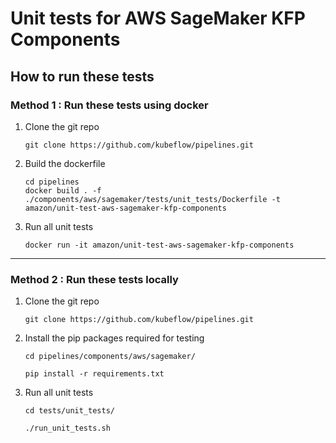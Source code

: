 # Unit tests for AWS SageMaker KFP Components  

## How to run these tests 

### Method 1 : Run these tests using docker 

1. Clone the git repo 
    ```
    git clone https://github.com/kubeflow/pipelines.git
    ```
2. Build the dockerfile  
    ```
    cd pipelines
    docker build . -f ./components/aws/sagemaker/tests/unit_tests/Dockerfile -t amazon/unit-test-aws-sagemaker-kfp-components
    ```
3. Run all unit tests
   ```
   docker run -it amazon/unit-test-aws-sagemaker-kfp-components
   ```
   
--------------

### Method 2 : Run these tests locally

1. Clone the git repo 
    ```
    git clone https://github.com/kubeflow/pipelines.git
    ```
2. Install the pip packages required for testing 
    ```
    cd pipelines/components/aws/sagemaker/
   
    pip install -r requirements.txt 
    ```
3. Run all unit tests 
    ```
    cd tests/unit_tests/
   
    ./run_unit_tests.sh
    ```
   